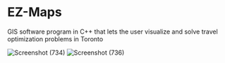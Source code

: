 # EZ-Maps
GIS software program in C++ that lets the user visualize and solve travel optimization problems in Toronto

![Screenshot (734)](https://user-images.githubusercontent.com/68967290/197372276-6c8d7109-d569-47d0-9f67-556b263e7742.png)
![Screenshot (736)](https://user-images.githubusercontent.com/68967290/197372729-944c3bd6-9e9c-4a7d-b8a1-15d119a33a42.png)
